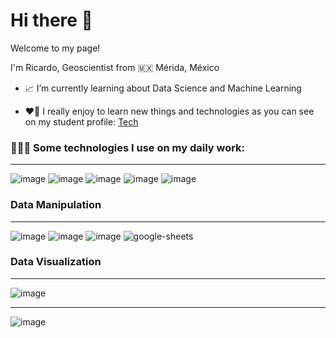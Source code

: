 # Hi there 👋

Welcome to my page!

I'm Ricardo, Geoscientist from 🇲🇽 Mérida, México
* 📈 I’m currently learning about Data Science and Machine Learning

* ❤️‍🔥 I really enjoy to learn new things and technologies as you can see on my student profile: [Tech](https://platzi.com/p/rrsaldivar/)

### 👨🏻‍💻 Some technologies I use on my daily work:
-----

![image](https://img.shields.io/badge/Jupyter-cc5500?style=for-the-badge&logo=jupyter&logoColor=white) ![image](https://img.shields.io/badge/Python-2a52be?style=for-the-badge&logo=python&logoColor=yellow)
![image](https://img.shields.io/badge/Oracle-e7feff?style=for-the-badge&logo=oracle&logoColor=red) ![image](https://img.shields.io/badge/PostgreSQL-316192?style=for-the-badge&logo=postgresql&logoColor=white) ![image](https://img.shields.io/badge/MySQL-005C84?style=for-the-badge&logo=mysql&logoColor=white) 

### Data Manipulation
---

![image](https://img.shields.io/badge/Pandas-fbec5d?style=for-the-badge&logo=pandas&logoColor=blue) ![image](https://img.shields.io/badge/Numpy-white?style=for-the-badge&logo=numpy&logoColor=blue) ![image](https://img.shields.io/badge/Microsoft_Excel-217346?style=for-the-badge&logo=microsoft-excel&logoColor=white) ![google-sheets](https://img.shields.io/badge/Google%20Sheets-a4c639?style=for-the-badge&logo=google-sheets&logoColor=white)

### Data Visualization
----
![image](https://img.shields.io/badge/Tableau-89cff0?style=for-the-badge&logo=tableau&logoColor=white)

---
<!--### 📈 My current stats:-->

![image](https://github-readme-stats.vercel.app/api/top-langs/?username=r3card0#center)
<!--
**r3card0/r3card0** is a ✨ _special_ ✨ repository because its `README.md` (this file) appears on your GitHub profile.

Here are some ideas to get you started:

- 🔭 I’m currently working on ...
- 🌱 I’m currently learning ...
- 👯 I’m looking to collaborate on ...
- 🤔 I’m looking for help with ...
- 💬 Ask me about ...
- 📫 How to reach me: ...
- 😄 Pronouns: ...
- ⚡ Fun fact: ...
-->
